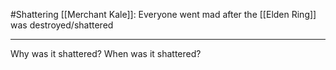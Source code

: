 #Shattering 
[[Merchant Kale]]: Everyone went mad after the [[Elden Ring]] was destroyed/shattered

___
Why was it shattered?
When was it shattered?